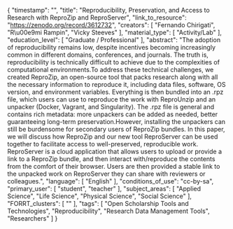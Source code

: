 {
    "timestamp": "",
    "title": "Reproducibility, Preservation, and Access to Research with ReproZip and ReproServer",
    "link_to_resource": "https://zenodo.org/record/3612732",
    "creators": [
        "Fernando Chirigati",
        "R\u00e9mi Rampin",
        "Vicky Steeves"
    ],
    "material_type": [
        "Activity/Lab"
    ],
    "education_level": [
        "Graduate / Professional"
    ],
    "abstract": "The adoption of reproducibility remains low, despite incentives becoming increasingly common in different domains, conferences, and journals. The truth is, reproducibility is technically difficult to achieve due to the complexities of computational environments.To address these technical challenges, we created ReproZip, an open-source tool that packs research along with all the necessary information to reproduce it, including data files, software, OS version, and environment variables. Everything is then bundled into an .rpz file, which users can use to reproduce the work with ReproUnzip and an unpacker (Docker, Vagrant, and Singularity). The .rpz file is general and contains rich metadata: more unpackers can be added as needed, better guaranteeing long-term preservation.However, installing the unpackers can still be burdensome for secondary users of ReproZip bundles. In this paper, we will discuss how ReproZip and our new tool ReproServer can be used together to facilitate access to well-preserved, reproducible work. ReproServer is a cloud application that allows users to upload or provide a link to a ReproZip bundle, and then interact with/reproduce the contents from the comfort of their browser. Users are then provided a stable link to the unpacked work on ReproServer they can share with reviewers or colleagues.",
    "language": [
        "English"
    ],
    "conditions_of_use": "cc-by-sa",
    "primary_user": [
        "student",
        "teacher"
    ],
    "subject_areas": [
        "Applied Science",
        "Life Science",
        "Physical Science",
        "Social Science"
    ],
    "FORRT_clusters": [
        ""
    ],
    "tags": [
        "Open Scholarship Tools and Technologies",
        "Reproducibility",
        "Research Data Management Tools",
        "Researchers"
    ]
}
